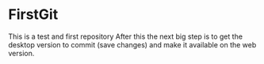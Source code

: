 # FirstGit
This is a test and first repository 
After this the next big step is to get the desktop version to commit (save changes) and make it available on the web version.
